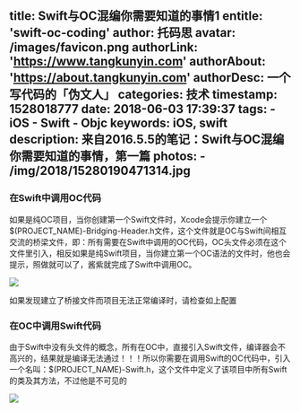 title: Swift与OC混编你需要知道的事情1
entitle: 'swift-oc-coding'
author: 托码思
avatar: /images/favicon.png
authorLink: 'https://www.tangkunyin.com'
authorAbout: 'https://about.tangkunyin.com'
authorDesc: 一个写代码的「伪文人」
categories: 技术
timestamp: 1528018777
date: 2018-06-03 17:39:37
tags:
    - iOS
    - Swift
    - Objc
keywords: iOS, swift
description: 来自2016.5.5的笔记：Swift与OC混编你需要知道的事情，第一篇
photos:
    - /img/2018/15280190471314.jpg
---

### 在Swift中调用OC代码

如果是纯OC项目，当你创建第一个Swift文件时，Xcode会提示你建立一个$(PROJECT_NAME)-Bridging-Header.h文件，这个文件就是OC与Swift间相互交流的桥梁文件，即：所有需要在Swift中调用的OC代码，OC头文件必须在这个文件里引入，相反如果是纯Swift项目，当你建立第一个OC语法的文件时，他也会提示，照做就可以了，酱紫就完成了Swift中调用OC。

![](/img/2018/15280190471314.jpg)

如果发现建立了桥接文件而项目无法正常编译时，请检查如上配置

### 在OC中调用Swift代码

由于Swift中没有头文件的概念，所有在OC中，直接引入Swift文件，编译器会不高兴的，结果就是编译无法通过！！！所以你需要在调用Swift的OC代码中，引入一个名叫：$(PROJECT_NAME)-Swift.h，这个文件中定义了该项目中所有Swift的类及其方法，不过他是不可见的

![](/img/2018/15280190820933.jpg)

